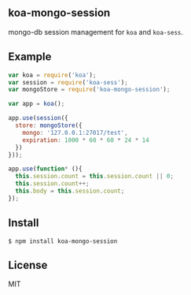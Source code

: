 ## koa-mongo-session

mongo-db session management for `koa` and `koa-sess`.

## Example

```javascript
var koa = require('koa');
var session = require('koa-sess');
var mongoStore = require('koa-mongo-session');

var app = koa();

app.use(session({ 
  store: mongoStore({
    mongo: '127.0.0.1:27017/test',
    expiration: 1000 * 60 * 60 * 24 * 14
  }) 
}));

app.use(function* (){
  this.session.count = this.session.count || 0;
  this.session.count++;
  this.body = this.session.count;
});
```

## Install

```
$ npm install koa-mongo-session
```

## License

MIT